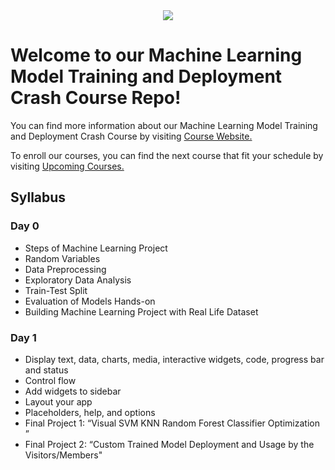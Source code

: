 <div align="center">
  <img src="https://globalaihub.com/wp-content/uploads/2021/02/logo-1.png">
</div>

# Welcome to our Machine Learning Model Training and Deployment Crash Course Repo!

You can find more information about our Machine Learning Model Training and Deployment Crash Course by visiting [Course Website.](https://globalaihub.com/event/machine-learning-model-training-and-deployment-crash-course/)

To enroll our courses, you can find the next course that fit your schedule by visiting [Upcoming Courses.](https://globalaihub.com/upcoming-courses/)

## Syllabus

### Day 0
- Steps of Machine Learning Project
- Random Variables
- Data Preprocessing
-   Exploratory Data Analysis
-   Train-Test Split
-   Evaluation of Models
Hands-on
- Building Machine Learning Project with Real Life Dataset


### Day 1
- Display text, data, charts, media, interactive widgets, code, progress bar and status
- Control flow
- Add widgets to sidebar
- Layout your app
- Placeholders, help, and options
- Final Project 1: “Visual SVM KNN Random Forest Classifier Optimization ”
- Final Project 2: “Custom Trained Model Deployment and Usage by the Visitors/Members"
